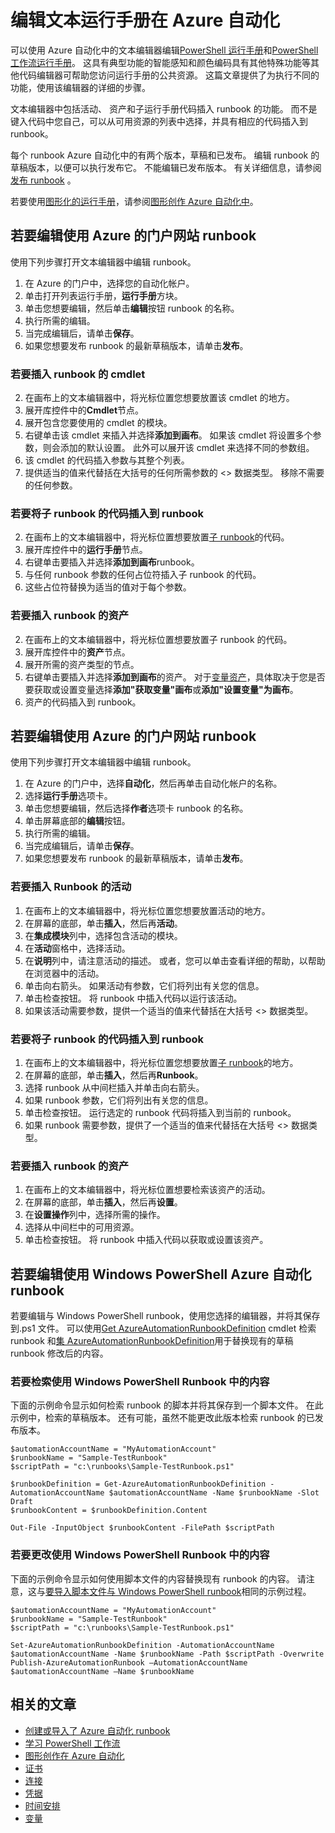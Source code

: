<properties 
    pageTitle="编辑文本运行手册在 Azure 自动化"
    description="本文提供了不同过程使用 PowerShell 并且 PowerShell 工作流的运行手册，Azure 自动化中使用文本编辑器。"
    services="automation"
    documentationCenter=""
    authors="mgoedtel"
    manager="stevenka"
    editor="tysonn" />
<tags 
    ms.service="automation"
    ms.devlang="na"
    ms.topic="article"
    ms.tgt_pltfrm="na"
    ms.workload="infrastructure-services"
    ms.date="02/23/2016"
    ms.author="magoedte;bwren" />

# <a name="editing-textual-runbooks-in-azure-automation"></a>编辑文本运行手册在 Azure 自动化

可以使用 Azure 自动化中的文本编辑器编辑[PowerShell 运行手册](automation-runbook-types.md#powershell-runbooks)和[PowerShell 工作流运行手册](automation-runbook-types.md#powershell-workflow-runbooks)。 这具有典型功能的智能感知和颜色编码具有其他特殊功能等其他代码编辑器可帮助您访问运行手册的公共资源。  这篇文章提供了为执行不同的功能，使用该编辑器的详细的步骤。

文本编辑器中包括活动、 资产和子运行手册代码插入 runbook 的功能。 而不是键入代码中您自己，可以从可用资源的列表中选择，并具有相应的代码插入到 runbook。

每个 runbook Azure 自动化中的有两个版本，草稿和已发布。 编辑 runbook 的草稿版本，以便可以执行发布它。 不能编辑已发布版本。 有关详细信息，请参阅[发布 runbook](automation-creating-importing-runbook.md#publishing-a-runbook) 。

若要使用[图形化的运行手册](automation-runbook-types.md#graphical-runbooks)，请参阅[图形创作 Azure 自动化中](automation-graphical-authoring-intro.md)。

## <a name="to-edit-a-runbook-with-the-azure-portal"></a>若要编辑使用 Azure 的门户网站 runbook

使用下列步骤打开文本编辑器中编辑 runbook。

1. 在 Azure 的门户中，选择您的自动化帐户。
2. 单击打开列表运行手册，**运行手册**方块。
3. 单击您想要编辑，然后单击**编辑**按钮 runbook 的名称。
6. 执行所需的编辑。
7. 当完成编辑后，请单击**保存**。
8. 如果您想要发布 runbook 的最新草稿版本，请单击**发布**。

### <a name="to-insert-a-cmdlet-into-a-runbook"></a>若要插入 runbook 的 cmdlet

2. 在画布上的文本编辑器中，将光标位置您想要放置该 cmdlet 的地方。
3. 展开库控件中的**Cmdlet**节点。 
3. 展开包含您要使用的 cmdlet 的模块。
4. 右键单击该 cmdlet 来插入并选择**添加到画布**。  如果该 cmdlet 将设置多个参数，则会添加的默认设置。  此外可以展开该 cmdlet 来选择不同的参数组。
4. 该 cmdlet 的代码插入参数与其整个列表。
5. 提供适当的值来代替括在大括号的任何所需参数的 <> 数据类型。  移除不需要的任何参数。

### <a name="to-insert-code-for-a-child-runbook-into-a-runbook"></a>若要将子 runbook 的代码插入到 runbook

2. 在画布上的文本编辑器中，将光标位置想要放置[子 runbook](automation-child-runbooks.md)的代码。
3. 展开库控件中的**运行手册**节点。 
3. 右键单击要插入并选择**添加到画布**runbook。
4. 与任何 runbook 参数的任何占位符插入子 runbook 的代码。
5. 这些占位符替换为适当的值对于每个参数。

### <a name="to-insert-an-asset-into-a-runbook"></a>若要插入 runbook 的资产

2. 在画布上的文本编辑器中，将光标位置想要放置子 runbook 的代码。
3. 展开库控件中的**资产**节点。 
4. 展开所需的资产类型的节点。
3. 右键单击要插入并选择**添加到画布**的资产。  对于[变量资产](automation-variables.md)，具体取决于您是否要获取或设置变量选择**添加"获取变量"画布**或**添加"设置变量"为画布**。
4. 资产的代码插入到 runbook。



## <a name="to-edit-a-runbook-with-the-azure-portal"></a>若要编辑使用 Azure 的门户网站 runbook

使用下列步骤打开文本编辑器中编辑 runbook。

1. 在 Azure 的门户中，选择**自动化**，然后再单击自动化帐户的名称。
2. 选择**运行手册**选项卡。
3. 单击您想要编辑，然后选择**作者**选项卡 runbook 的名称。
5. 单击屏幕底部的**编辑**按钮。
6. 执行所需的编辑。
7. 当完成编辑后，请单击**保存**。
8. 如果您想要发布 runbook 的最新草稿版本，请单击**发布**。

### <a name="to-insert-an-activity-into-a-runbook"></a>若要插入 Runbook 的活动

1. 在画布上的文本编辑器中，将光标位置您想要放置活动的地方。
1. 在屏幕的底部，单击**插入**，然后再**活动**。
1. 在**集成模块**列中，选择包含活动的模块。
1. 在**活动**窗格中，选择活动。
1. 在**说明**列中，请注意活动的描述。 或者，您可以单击查看详细的帮助，以帮助在浏览器中的活动。
1. 单击向右箭头。  如果活动有参数，它们将列出有关您的信息。
1. 单击检查按钮。  将 runbook 中插入代码以运行该活动。
1. 如果该活动需要参数，提供一个适当的值来代替括在大括号 <> 数据类型。

### <a name="to-insert-code-for-a-child-runbook-into-a-runbook"></a>若要将子 runbook 的代码插入到 runbook

1. 在画布上的文本编辑器中，将光标位置您想要放置[子 runbook](automation-child-runbooks.md)的地方。
2. 在屏幕的底部，单击**插入**，然后再**Runbook**。
3. 选择 runbook 从中间栏插入并单击向右箭头。
4. 如果 runbook 参数，它们将列出有关您的信息。
5. 单击检查按钮。  运行选定的 runbook 代码将插入到当前的 runbook。
7. 如果 runbook 需要参数，提供了一个适当的值来代替括在大括号 <> 数据类型。

### <a name="to-insert-an-asset-into-a-runbook"></a>若要插入 runbook 的资产

1. 在画布上的文本编辑器中，将光标位置想要检索该资产的活动。
1. 在屏幕的底部，单击**插入**，然后再**设置**。
1. 在**设置操作**列中，选择所需的操作。
1. 选择从中间栏中的可用资源。
1. 单击检查按钮。  将 runbook 中插入代码以获取或设置该资产。



## <a name="to-edit-an-azure-automation-runbook-using-windows-powershell"></a>若要编辑使用 Windows PowerShell Azure 自动化 runbook

若要编辑与 Windows PowerShell runbook，使用您选择的编辑器，并将其保存到.ps1 文件。 可以使用[Get AzureAutomationRunbookDefinition](http://aka.ms/runbookauthor/cmdlet/getazurerunbookdefinition) cmdlet 检索 runbook 和[集 AzureAutomationRunbookDefinition](http://aka.ms/runbookauthor/cmdlet/setazurerunbookdefinition)用于替换现有的草稿 runbook 修改后的内容。

### <a name="to-retrieve-the-contents-of-a-runbook-using-windows-powershell"></a>若要检索使用 Windows PowerShell Runbook 中的内容

下面的示例命令显示如何检索 runbook 的脚本并将其保存到一个脚本文件。 在此示例中，检索的草稿版本。 还有可能，虽然不能更改此版本检索 runbook 的已发布版本。

    $automationAccountName = "MyAutomationAccount"
    $runbookName = "Sample-TestRunbook"
    $scriptPath = "c:\runbooks\Sample-TestRunbook.ps1"
    
    $runbookDefinition = Get-AzureAutomationRunbookDefinition -AutomationAccountName $automationAccountName -Name $runbookName -Slot Draft
    $runbookContent = $runbookDefinition.Content

    Out-File -InputObject $runbookContent -FilePath $scriptPath

### <a name="to-change-the-contents-of-a-runbook-using-windows-powershell"></a>若要更改使用 Windows PowerShell Runbook 中的内容

下面的示例命令显示如何使用脚本文件的内容替换现有 runbook 的内容。 请注意，这与[要导入脚本文件与 Windows PowerShell runbook](../automation-creating-or-importing-a-runbook#ImportRunbookScriptPS)相同的示例过程。

    $automationAccountName = "MyAutomationAccount"
    $runbookName = "Sample-TestRunbook"
    $scriptPath = "c:\runbooks\Sample-TestRunbook.ps1"

    Set-AzureAutomationRunbookDefinition -AutomationAccountName $automationAccountName -Name $runbookName -Path $scriptPath -Overwrite
    Publish-AzureAutomationRunbook –AutomationAccountName $automationAccountName –Name $runbookName

## <a name="related-articles"></a>相关的文章

- [创建或导入了 Azure 自动化 runbook](automation-creating-importing-runbook.md)
- [学习 PowerShell 工作流](automation-powershell-workflow.md)
- [图形创作在 Azure 自动化](automation-graphical-authoring-intro.md)
- [证书](automation-certificates.md)
- [连接](automation-connections.md)
- [凭据](automation-credentials.md)
- [时间安排](automation-schedules.md)
- [变量](automation-variables.md)